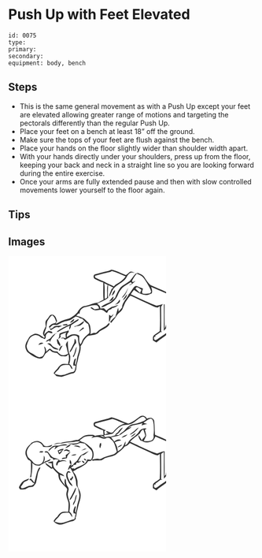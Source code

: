 # Push Up with Feet Elevated
> 

``` 
id: 0075 
type:  
primary:  
secondary:  
equipment: body, bench 
``` 

## Steps

 - This is the same general movement as with a Push Up except your feet are elevated allowing greater range of motions and targeting the pectorals differently than the regular Push Up.
 - Place your feet on a bench at least 18” off the ground.
 - Make sure the tops of your feet are flush against the bench.
 - Place your hands on the floor slightly wider than shoulder width apart.
 - With your hands directly under your shoulders, press up from the floor, keeping your back and neck in a straight line so you are looking forward during the entire exercise.
 - Once your arms are fully extended pause and then with slow controlled movements lower yourself to the floor again.

## Tips


## Images

<svg width="241pt" height="300" viewBox="0 0 241 225" xmlns="http://www.w3.org/2000/svg">
  <g fill="#FFF">
    <path d="M0 0h241v54.48c-7.87-3.84-16.15-6.77-24.04-10.54-4.06-3.38-6.83-8.02-9.64-12.44-2.16-3.28-6.1-4.41-9.47-5.96-1.17.29-2.33.59-3.5.89-3.18 3.5-5.73 7.51-8.83 11.08-4.48 3.64-9.98 5.9-14.22 9.87-3.56 4.89-6.41 10.32-8.32 16.07-2.95 2.17-5.23 5.2-8.49 6.92-4.41 1.78-9.02 3.41-12.61 6.64.07.22.21.67.28.9 4.42-.54 8.1-3.41 12.05-5.25 6.38-2.77 11.15-8.61 13.51-15.05 1.49-3.56 3.87-6.68 6.37-9.59 3.8-3.55 8.63-5.73 12.85-8.72.62.69 1.23 1.38 1.85 2.07-1.47.94-2.94 1.85-4.43 2.74l.87.04c1.28-.72 2.58-1.43 3.89-2.11 1.72-1.5 3.41-3.03 5.02-4.65-1.47.7-2.92 1.46-4.35 2.26-.37-.65-.75-1.3-1.12-1.95 1.92-4.07 4.31-7.89 7.32-11.24 3.19 1.5 6.8 2.55 9.24 5.26 2.46 2.64 4.37 5.73 6.17 8.85 2.33 4.4 5.41 8.48 6.58 13.41-.43.64-1.28 1.91-1.71 2.54-3.66.54-7.42 1.13-11.09.36-2.4-1.83.04-5.21.16-7.72-3.05-.9-6-2.11-8.85-3.51-1.8-1.23-3.84.21-4.95 1.66-2.18 2.97-4.31 5.99-6.31 9.09-.31.26-.92.79-1.22 1.05-2.77 7.29-10.24 12.49-10.46 20.73-1.69 2.03-3.41 4.04-5.1 6.07-.29-1.93-.57-3.86-.89-5.78-1.36 4.54-2.86 9.04-4.19 13.59-3.01 2.31-5.62 5.08-8.07 7.98.56.43 1.12.87 1.69 1.31 2.75-3.36 5.77-6.53 7.93-10.32 2.48-4.87 8.64-6.7 9.91-12.33 1.9-3.47 2.58-7.56 5.16-10.66 2.09-2.53 3.55-5.62 6.03-7.82 1.83.1 3.47 1.08 5.13 1.78 10.18 4.94 20.55 9.49 30.71 14.46 1.85.91 3.88 1.3 5.9 1.64 1.15-.7 2.31-1.4 3.47-2.08.25 12.64.74 25.34-.21 37.95-2.67 2.44-6.03 3.97-8.73 6.38-2.44 1.79-1.32 5.21-1.72 7.78 1.8 1.07 3.61 2.12 5.41 3.19 4.66-4.22 10.09-7.42 15.02-11.29V225H0V0m147.08 23.55c-4.66 1.37-9.41 2.4-14.07 3.74-3.7.27-3.68 6.08-.76 7.36 4.11 2.02 8.21 4.14 12.66 5.31.2 8.76-.41 17.55.36 26.28-2.88 1.23-5.62 2.73-8.28 4.37-7.57-.06-14.02 4.65-21.45 5.3-4.73 1.38-7.85 5.55-10.13 9.68-3.12 3.26-6.61 6.32-10.7 8.32-3.37 1.84-7.28 2.17-10.79 3.65-4.1 1.3-7.48 4.12-11.57 5.43.69-1.45 1.4-2.89 2.13-4.31-1.13-2.79-1.65-6.02-4.11-8.03-1.81-2.35-5.95-2.49-7.48.24-1.28 2.27-2.88 4.31-4.68 6.2-2.47 2.66-1.22 6.52-1.05 9.71-1.64 3.67-4.17 7.13-4.16 11.31.35 1.89 1.71 3.34 2.81 4.83l-1.27 1.39c-4.23-3.03-8.91-7.02-14.46-6.22-3.32 1.6-7.46 2.93-8.96 6.65-1.65 3.31-4.09 6.3-4.81 10.01-1.11 3.68.63 7.4 2.44 10.52 2.74 2.59 5.85 4.8 9.03 6.82 4.33 2.24 9.31 5.2 14.25 2.95 2.33-1.84 3.11-4.94 5.05-7.1 2.08-1.8 4.32-3.41 6.27-5.36 2.56 3.39 6.6 4.54 10.7 4.54 2.72 2.09 5.04 5.33 8.86 5.18 2.73.02 6.98.73 7.84-2.78.36.15 1.07.44 1.42.58.26 3.71 1.14 7.66-.66 11.15.03.71.08 2.12.1 2.83-2.86-.22-5.79-.55-8.63.01-3.5 1.01-5.97 3.97-7.89 6.9-2 2.37-4.6 4.29-5.88 7.21 1.4 1.39 2.76 2.8 4.14 4.21 2.8.5 5.61 1.25 8.47 1.1 4.42-1.49 8.76-3.22 13.24-4.5 2.22-.66 4.93-.55 6.55-2.48 1.23-1.96 2.27-4.16 2.19-6.52.13-4.78 1.84-9.29 2.82-13.91 1.28-6.39 4.57-12.53 3.68-19.22 2.42-2.37 3.36-5.65 4.84-8.58 1.99-2.67 3.91-5.69 6.95-7.25 5.72-1.49 13.35-.5 16.83-6.37 5.29-3.39 11.7-5.45 15.41-10.86-.03-.71-.07-2.14-.09-2.85-2.47 2.01-4.26 4.85-7.15 6.33-4.31 2.49-8.73 4.91-12.26 8.48-1.08 1.38-2.92.84-4.42.89-1.7.63-3.39 1.27-5.07 1.94.5-4.24.38-8.58-.54-12.76-.99-4.07-4.59-6.55-7.39-9.34-3.74-3.55-8.99-4.4-13.65-6.14 1.13-1.12 2.26-2.25 3.36-3.4.42.15 1.27.43 1.7.58-.39-5.43 4.22-9.57 9.25-10.35 5.08-.59 9.78-3.31 15.02-2.66 3.19-.53 4.75 2.55 5.39 5.12-2.31.42-4.63.78-6.96 1.09-1.45-1.05-2.92-2.06-4.39-3.08-.47.17-1.42.5-1.89.67 1.94 1.29 3.65 3.2 6.1 3.49 3.2 1.06 6.48-.12 9.69-.47 3.65.05 6.26 2.92 9.06 4.85 2.04-.34 1.51-3.12 3.04-4.04 1.36-.83 2.87-1.38 4.33-2.01.2-.33.61-.99.82-1.32 3.79-.29 7.01-2.51 9.83-4.87-3.47.92-6.8 2.31-10.32 3.08-2.7 1.91-5.76 3.33-8.1 5.72-1.28-1.19-2.54-2.4-3.78-3.64-1.81.19-3.63.36-5.44.52.14-3.45-2.26-5.74-4.87-7.55 5.74-2.73 11.73-4.87 16.86-8.75-1.21-6.46-.38-13.01-.12-19.51 2.66 1.32 5.33 2.6 7.98 3.93-.64.48-1.94 1.45-2.59 1.94-1.56 4.05-3.61 7.98-4.2 12.34 3.13-3.7 3.99-8.71 6.9-12.53 5.19-7.01 14.74-9.15 19.46-16.62 1.5-2.94 3.21-5.98 6.17-7.68 2.33-.96 4.78-.24 7.12.25-2.23-1.32-4.79-2.78-7.45-1.83-2.16 1.59-3.91 3.68-6.28 5.01-7.38-2.81-14.42-6.93-22.24-8.32-3.03 2-6.74 2.19-10.13 3.2m30.05 34.65c-1.49 1.69-2.94 3.45-3.89 5.53 5.41-3.56 7.61-9.82 9.65-15.64-1.95 3.35-3.17 7.16-5.76 10.11m-18.97 1.87c2.53-2.18 4.88-4.91 4.66-8.49-2.92 1.9-3.97 5.26-4.66 8.49m16.82 7.32c2.81-2.4 6.22-5.46 6.07-9.44-2.35 2.91-5.08 5.72-6.07 9.44m-21.79 1.94c2.33-1.33 5.9-1.73 6.67-4.76.06-.92 1.81-2.78-.05-2.92-2.44 2.28-4.31 5.21-6.62 7.68m16.64-3.26c-1.68 3.14-4.02 5.84-7.08 7.68 3.28-.99 9.5-3.28 7.08-7.68m-12.87 25.27c-1.02-.76-2.07-1.51-3.1-2.25-.23 3.73-.3 7.48-.08 11.21 1.41-1.92 1.91-4.25 2.38-6.54 2.35-1.26 3.48-3.73 4.48-6.07-1.29 1.16-2.46 2.42-3.68 3.65z"/>
    <path d="M154.09 24.27c1.49-.19 2.72-1.08 3.99-1.8 7.26 1.98 14.05 5.35 21 8.19-3.57 4.63-8.09 8.58-13.28 11.31-1.84.92-3.41 2.28-4.69 3.89-4.97-2.33-10.1-4.35-14.81-7.19-4.31-1.57-8.44-3.57-12.52-5.65-1.5-.39-1.29-2.04-1.61-3.23 7.32-1.8 14.52-4.05 21.92-5.52zM146.46 41.08c1.7.89 3.42 1.76 5.16 2.59-1.88 6.32-.33 13.1-.96 19.61-1.2.6-2.39 1.21-3.58 1.82-.24-8.01.55-16.07-.62-24.02zM217.97 46.76c7.69 3.2 15.28 6.63 23.03 9.69v45.21c-.31 2.81-.87 5.65-2.3 8.13-.45-12.18-.36-24.37-.2-36.56-.3-.01-.89-.04-1.19-.06-.11 13.42.09 26.85-.11 40.27 1.29-1.3 2.57-2.63 3.8-3.99v7.31c-3.56 2.92-7.63 5.12-11.23 7.99-1.72 1.26-3.41 2.74-5.55 3.2-2.44-1.05-2.49-4.16-.81-5.9.31.39.94 1.17 1.25 1.56-.13-.64-.39-1.94-.52-2.59 2.74-1.75 5.44-3.57 7.99-5.6.71-.06 2.13-.16 2.84-.22-.46-.19-1.38-.58-1.84-.77.38-11.82.09-23.63 0-35.45-.45-2.55 1.51-4.28 2.93-6.08-3.33.7-6.56 1.91-9.92 2.43-13.48-4.85-26.21-11.54-39.25-17.43 1.47-2.36 3.16-4.57 4.94-6.69 5.31 3.93 11.3 7.53 18.09 7.81 3.25.42 6.09-1.41 8.95-2.62 1.23-3.24.11-6.53-.9-9.64z"/>
    <path d="M195.67 47.15c3.03.1 5.14 2.63 7.62 4.03-.99 1.53-1.8 3.16-2.16 4.96-2.43-2.17-4.66-4.54-7.01-6.79.39-.55 1.16-1.65 1.55-2.2zM59.68 98.56c2.18-3.17 3.96-6.83 7.42-8.82 3.43 2.35 4.79 6.44 6.04 10.19-.95 2.32-3.71 2.2-5.72 2.94-2.36.63-3.86 2.68-5.43 4.39.82 1.76 1.71 3.5 2.73 5.17 4.19-1.22 7.43-6.32 12.14-4 1.77-.87 3.53-1.77 5.27-2.71-4.09.18-8.24-.11-12.21 1.09-1.47 1.72-4.86 5.3-6.68 2.28 1.35-1.79 2.91-3.48 4.93-4.52 2.14-.45 4.36.49 6.47-.03 3.49-1.44 6.57-3.8 10.24-4.84 3.7-1.38 7.94-1.19 11.28-3.49 2.25-1.54 4.43-3.2 6.78-4.58 1.31.34 2.63.67 3.95.99 1.65 1.5 3.66 2.35 5.89 2.42 2.73 3.11 5.45 6.35 9.18 8.32 1.11 4.42 2.28 8.98 1.77 13.58-4.65 3.76-10.16 7.89-11.59 13.95a142.4 142.4 0 0 1-1.97 3.39c-2.79-3.98-1.66-8.88-1.91-13.41-3.6-2.14-7.92-2.76-11.94-1.54-2.48.93-4.69 2.42-7 3.68.09-2.67.22-5.54 2.71-7.13.05-.75.16-2.24.22-2.99-4.53 2.03-9.58 2.58-14.07 4.84-.26 1.83-.47 3.65-.65 5.49-.54 1-1.06 2.01-1.55 3.04 1.49-.98 2.8-2.2 4.08-3.44-.15-.75-.44-2.25-.59-3 2.99-1.91 6.33-3.11 9.75-3.98-3.51 2.36-.79 5.87-1.76 9.05-2.32-.72-5.16-1.84-7.22.12l3.91-.04c.77.72 1.54 1.44 2.31 2.18 5.66-1.77 10.01-8.28 16.48-6.25 2.47.26 3.69 2.9 3.53 5.13.04 3.82.97 7.52 1.94 11.18.78 6.9-3.12 13.1-3.75 19.82-.39 2.95-1.3 5.8-1.82 8.73-.23-.44-.71-1.33-.94-1.78-.07-2.86 1.03-5.57 1.37-8.39-2.34.22-2.61 2.55-3.2 4.32-.66 2.33-1.75 5.1-.01 7.24l.67-.48c1.11-1.19 2.72.94 1.69 2.05-.3 2.89-.78 7.44-4.6 7.47-4.91.68-9.08 3.69-14 4.41-4.34 1.43-8.81-.13-12.96-1.45.88-2.42 2.78-4.12 4.7-5.71 1.86-1.52 2.6-3.95 4.29-5.61 3.49-3.25 8.68-2.4 13.03-2.23 1.63 1.44 2.36 3.54 3.35 5.41.47.16 1.42.47 1.89.63-1-3.04-2.44-6-5.15-7.88 1.63-3.65 1.58-7.65 1.61-11.56-.79-2.24-1.46-4.51-2.32-6.72-1.02-5.46-1.62-11-1.27-16.56-1.87 2.14-4.12 5.02-2.64 7.99 1.53 3.65 1.47 7.73 3.2 11.3-3.31 2.14-7.7 3.53-11.46 1.71-1.49-.98-2.8-2.22-4.21-3.31-.15-.37-.45-1.11-.6-1.47-2.83-.29-6.03-.02-8.31-2.06-1.3-.71-2.25-2.55-3.89-2.32-1.93 1.22-3.46 2.95-5.08 4.54-.43-2.8-.53-6.19-3.26-7.82.43 2.93 1.98 5.95.85 8.92-.8 2.1-1.59 4.38-3.29 5.93-1.61.87-3.45 1.32-5.26 1.47-4.35-1.04-7.63-4.36-11.66-6.17-4.46-1.92-7.68-6.75-7.28-11.63 1.27-4.07 2.48-8.35 5.15-11.76 2.94-3.06 7.46-5.4 11.72-3.63 3.25.73 5.12 4.37 8.62 4.26 1.33 2.56 4.1.14 3.58-1.95-.28-2.82 1.32-5.64 3.81-6.94 2.14.18 4.11 1.23 6.26 1.24.5-3.18-3.49-2.73-5.52-3.71-2.64 1.64-5.19 3.48-6.93 6.12.19-2.44.85-4.79 1.86-7.02 2.04-4.43 1.49-9.49 3.03-14.05m34.79 2.96c2.53-1.16 6.48-2.63 5.96-6.12-2.35 1.61-5.16 3.14-5.96 6.12m.64 1.59c-7.43 3.19-14.74 6.85-21.23 11.72.43.12 1.29.37 1.73.5 5.91-3.55 11.88-6.99 18.25-9.67-.68 2.06-1 4.16-.97 6.32 1.84-1.77 2.76-4.19 2.71-6.72 3.25-2.31 6.52-4.6 9.95-6.65 1.2-.68 1.84-1.75 1.93-3.22-4.49 1.96-8.3 5.07-12.37 7.72m4.8 3.75c.64.18 1.27.35 1.91.53 3.08-1.5 7.02-.59 9.64-3.08 1.74-1.55 4.28-3 3.82-5.74-4.58 3.61-9.37 7.52-15.37 8.29m-17.25-2.63c2 2.18 5.02.81 7.53.79l-.16-1.82c-2.47.28-4.93.56-7.37 1.03m31.78 4.02c-2.44 1.94-4.86 3.98-6.6 6.6 2.56-1.65 5.07-3.37 7.7-4.91-.38-.56-.75-1.12-1.1-1.69m-48.96 15.17c-2 3.22-6.43 3.55-8.33 6.86 2.01-.41 3.86-1.27 5.69-2.15.1.65.28 1.96.37 2.62 1.6-2.53 2.54-5.49 4.61-7.71 1.44-1.55 2.9-3.1 3.92-4.98 1.18-.62 2.4-1.18 3.56-1.87-4.07 1.08-7.35 3.92-9.82 7.23m35.81 2.23c-.28 2-.25 4.04-.66 6.03-1.24 2.74-2.86 5.29-4.08 8.04-.97 2.28-3.01 4.2-2.88 6.84 4.75-3.78 5.35-10.62 9.99-14.41-.14-2.39-.19-5.01-2.37-6.5m-26.14 7.19c1.39 1.51 2.69 3.08 4.04 4.61.08-1.22.14-2.44.19-3.66-1.58-2.53-2.68-5.3-4.16-7.88-2.14 1.82-.13 4.68-.07 6.93m-29.1 2.15c2.62-.55 5.15-1.47 7.62-2.46-2.62-2.01-6.6-.66-7.62 2.46m13.38-1.85c3.02 1.2 5.37 3.35 7.59 5.67 2.59 2.78 6.66 3.9 10.31 2.96-2.96-1.48-6.09-2.59-8.99-4.19-1.7-1.28-2.68-3.29-4.38-4.58-1.39-1.07-3.07-.1-4.53.14m17.86 10.57c.29.05.87.15 1.16.21 1.34-2.69 2.97-5.21 4.35-7.87-3.74.58-4.66 4.58-5.51 7.66m21.23 8.39c.24.45.73 1.35.97 1.8 1.27-2.57 2.41-5.22 3.42-7.91.59-2.73 1.21-5.45 1.54-8.22-3.22 4.13-2.4 10.2-5.93 14.33z"/>
  </g>
  <g fill="#333">
    <path d="M147.08 23.55c3.39-1.01 7.1-1.2 10.13-3.2 7.82 1.39 14.86 5.51 22.24 8.32 2.37-1.33 4.12-3.42 6.28-5.01 2.66-.95 5.22.51 7.45 1.83-2.34-.49-4.79-1.21-7.12-.25-2.96 1.7-4.67 4.74-6.17 7.68-4.72 7.47-14.27 9.61-19.46 16.62-2.91 3.82-3.77 8.83-6.9 12.53.59-4.36 2.64-8.29 4.2-12.34.65-.49 1.95-1.46 2.59-1.94-2.65-1.33-5.32-2.61-7.98-3.93-.26 6.5-1.09 13.05.12 19.51-5.13 3.88-11.12 6.02-16.86 8.75 2.61 1.81 5.01 4.1 4.87 7.55 1.81-.16 3.63-.33 5.44-.52 1.24 1.24 2.5 2.45 3.78 3.64 2.34-2.39 5.4-3.81 8.1-5.72 3.52-.77 6.85-2.16 10.32-3.08-2.82 2.36-6.04 4.58-9.83 4.87-.21.33-.62.99-.82 1.32-1.46.63-2.97 1.18-4.33 2.01-1.53.92-1 3.7-3.04 4.04-2.8-1.93-5.41-4.8-9.06-4.85-3.21.35-6.49 1.53-9.69.47-2.45-.29-4.16-2.2-6.1-3.49.47-.17 1.42-.5 1.89-.67 1.47 1.02 2.94 2.03 4.39 3.08 2.33-.31 4.65-.67 6.96-1.09-.64-2.57-2.2-5.65-5.39-5.12-5.24-.65-9.94 2.07-15.02 2.66-5.03.78-9.64 4.92-9.25 10.35-.43-.15-1.28-.43-1.7-.58-1.1 1.15-2.23 2.28-3.36 3.4 4.66 1.74 9.91 2.59 13.65 6.14 2.8 2.79 6.4 5.27 7.39 9.34.92 4.18 1.04 8.52.54 12.76 1.68-.67 3.37-1.31 5.07-1.94 1.5-.05 3.34.49 4.42-.89 3.53-3.57 7.95-5.99 12.26-8.48 2.89-1.48 4.68-4.32 7.15-6.33.02.71.06 2.14.09 2.85-3.71 5.41-10.12 7.47-15.41 10.86-3.48 5.87-11.11 4.88-16.83 6.37-3.04 1.56-4.96 4.58-6.95 7.25-1.48 2.93-2.42 6.21-4.84 8.58.89 6.69-2.4 12.83-3.68 19.22-.98 4.62-2.69 9.13-2.82 13.91.08 2.36-.96 4.56-2.19 6.52-1.62 1.93-4.33 1.82-6.55 2.48-4.48 1.28-8.82 3.01-13.24 4.5-2.86.15-5.67-.6-8.47-1.1-1.38-1.41-2.74-2.82-4.14-4.21 1.28-2.92 3.88-4.84 5.88-7.21 1.92-2.93 4.39-5.89 7.89-6.9 2.84-.56 5.77-.23 8.63-.01-.02-.71-.07-2.12-.1-2.83 1.8-3.49.92-7.44.66-11.15-.35-.14-1.06-.43-1.42-.58-.86 3.51-5.11 2.8-7.84 2.78-3.82.15-6.14-3.09-8.86-5.18-4.1 0-8.14-1.15-10.7-4.54-1.95 1.95-4.19 3.56-6.27 5.36-1.94 2.16-2.72 5.26-5.05 7.1-4.94 2.25-9.92-.71-14.25-2.95-3.18-2.02-6.29-4.23-9.03-6.82-1.81-3.12-3.55-6.84-2.44-10.52.72-3.71 3.16-6.7 4.81-10.01 1.5-3.72 5.64-5.05 8.96-6.65 5.55-.8 10.23 3.19 14.46 6.22l1.27-1.39c-1.1-1.49-2.46-2.94-2.81-4.83-.01-4.18 2.52-7.64 4.16-11.31-.17-3.19-1.42-7.05 1.05-9.71 1.8-1.89 3.4-3.93 4.68-6.2 1.53-2.73 5.67-2.59 7.48-.24 2.46 2.01 2.98 5.24 4.11 8.03-.73 1.42-1.44 2.86-2.13 4.31 4.09-1.31 7.47-4.13 11.57-5.43 3.51-1.48 7.42-1.81 10.79-3.65 4.09-2 7.58-5.06 10.7-8.32 2.28-4.13 5.4-8.3 10.13-9.68 7.43-.65 13.88-5.36 21.45-5.3 2.66-1.64 5.4-3.14 8.28-4.37-.77-8.73-.16-17.52-.36-26.28-4.45-1.17-8.55-3.29-12.66-5.31-2.92-1.28-2.94-7.09.76-7.36 4.66-1.34 9.41-2.37 14.07-3.74m7.01.72c-7.4 1.47-14.6 3.72-21.92 5.52.32 1.19.11 2.84 1.61 3.23 4.08 2.08 8.21 4.08 12.52 5.65 4.71 2.84 9.84 4.86 14.81 7.19 1.28-1.61 2.85-2.97 4.69-3.89 5.19-2.73 9.71-6.68 13.28-11.31-6.95-2.84-13.74-6.21-21-8.19-1.27.72-2.5 1.61-3.99 1.8m-7.63 16.81c1.17 7.95.38 16.01.62 24.02 1.19-.61 2.38-1.22 3.58-1.82.63-6.51-.92-13.29.96-19.61-1.74-.83-3.46-1.7-5.16-2.59M59.68 98.56c-1.54 4.56-.99 9.62-3.03 14.05-1.01 2.23-1.67 4.58-1.86 7.02 1.74-2.64 4.29-4.48 6.93-6.12 2.03.98 6.02.53 5.52 3.71-2.15-.01-4.12-1.06-6.26-1.24-2.49 1.3-4.09 4.12-3.81 6.94.52 2.09-2.25 4.51-3.58 1.95-3.5.11-5.37-3.53-8.62-4.26-4.26-1.77-8.78.57-11.72 3.63-2.67 3.41-3.88 7.69-5.15 11.76-.4 4.88 2.82 9.71 7.28 11.63 4.03 1.81 7.31 5.13 11.66 6.17 1.81-.15 3.65-.6 5.26-1.47 1.7-1.55 2.49-3.83 3.29-5.93 1.13-2.97-.42-5.99-.85-8.92 2.73 1.63 2.83 5.02 3.26 7.82 1.62-1.59 3.15-3.32 5.08-4.54 1.64-.23 2.59 1.61 3.89 2.32 2.28 2.04 5.48 1.77 8.31 2.06.15.36.45 1.1.6 1.47 1.41 1.09 2.72 2.33 4.21 3.31 3.76 1.82 8.15.43 11.46-1.71-1.73-3.57-1.67-7.65-3.2-11.3-1.48-2.97.77-5.85 2.64-7.99-.35 5.56.25 11.1 1.27 16.56.86 2.21 1.53 4.48 2.32 6.72-.03 3.91.02 7.91-1.61 11.56 2.71 1.88 4.15 4.84 5.15 7.88-.47-.16-1.42-.47-1.89-.63-.99-1.87-1.72-3.97-3.35-5.41-4.35-.17-9.54-1.02-13.03 2.23-1.69 1.66-2.43 4.09-4.29 5.61-1.92 1.59-3.82 3.29-4.7 5.71 4.15 1.32 8.62 2.88 12.96 1.45 4.92-.72 9.09-3.73 14-4.41 3.82-.03 4.3-4.58 4.6-7.47 1.03-1.11-.58-3.24-1.69-2.05l-.67.48c-1.74-2.14-.65-4.91.01-7.24.59-1.77.86-4.1 3.2-4.32-.34 2.82-1.44 5.53-1.37 8.39.23.45.71 1.34.94 1.78.52-2.93 1.43-5.78 1.82-8.73.63-6.72 4.53-12.92 3.75-19.82-.97-3.66-1.9-7.36-1.94-11.18.16-2.23-1.06-4.87-3.53-5.13-6.47-2.03-10.82 4.48-16.48 6.25-.77-.74-1.54-1.46-2.31-2.18l-3.91.04c2.06-1.96 4.9-.84 7.22-.12.97-3.18-1.75-6.69 1.76-9.05-3.42.87-6.76 2.07-9.75 3.98.15.75.44 2.25.59 3-1.28 1.24-2.59 2.46-4.08 3.44.49-1.03 1.01-2.04 1.55-3.04.18-1.84.39-3.66.65-5.49 4.49-2.26 9.54-2.81 14.07-4.84-.06.75-.17 2.24-.22 2.99-2.49 1.59-2.62 4.46-2.71 7.13 2.31-1.26 4.52-2.75 7-3.68 4.02-1.22 8.34-.6 11.94 1.54.25 4.53-.88 9.43 1.91 13.41a142.4 142.4 0 0 0 1.97-3.39c1.43-6.06 6.94-10.19 11.59-13.95.51-4.6-.66-9.16-1.77-13.58-3.73-1.97-6.45-5.21-9.18-8.32-2.23-.07-4.24-.92-5.89-2.42a253.2 253.2 0 0 1-3.95-.99c-2.35 1.38-4.53 3.04-6.78 4.58-3.34 2.3-7.58 2.11-11.28 3.49-3.67 1.04-6.75 3.4-10.24 4.84-2.11.52-4.33-.42-6.47.03-2.02 1.04-3.58 2.73-4.93 4.52 1.82 3.02 5.21-.56 6.68-2.28 3.97-1.2 8.12-.91 12.21-1.09-1.74.94-3.5 1.84-5.27 2.71-4.71-2.32-7.95 2.78-12.14 4-1.02-1.67-1.91-3.41-2.73-5.17 1.57-1.71 3.07-3.76 5.43-4.39 2.01-.74 4.77-.62 5.72-2.94-1.25-3.75-2.61-7.84-6.04-10.19-3.46 1.99-5.24 5.65-7.42 8.82z"/>
    <path d="M194.35 26.43c1.17-.3 2.33-.6 3.5-.89 3.37 1.55 7.31 2.68 9.47 5.96 2.81 4.42 5.58 9.06 9.64 12.44 7.89 3.77 16.17 6.7 24.04 10.54v1.97c-7.75-3.06-15.34-6.49-23.03-9.69 1.01 3.11 2.13 6.4.9 9.64-2.86 1.21-5.7 3.04-8.95 2.62-6.79-.28-12.78-3.88-18.09-7.81-1.78 2.12-3.47 4.33-4.94 6.69 13.04 5.89 25.77 12.58 39.25 17.43 3.36-.52 6.59-1.73 9.92-2.43-1.42 1.8-3.38 3.53-2.93 6.08.09 11.82.38 23.63 0 35.45.46.19 1.38.58 1.84.77-.71.06-2.13.16-2.84.22-2.55 2.03-5.25 3.85-7.99 5.6.13.65.39 1.95.52 2.59-.31-.39-.94-1.17-1.25-1.56-1.68 1.74-1.63 4.85.81 5.9 2.14-.46 3.83-1.94 5.55-3.2 3.6-2.87 7.67-5.07 11.23-7.99v3.27c-4.93 3.87-10.36 7.07-15.02 11.29-1.8-1.07-3.61-2.12-5.41-3.19.4-2.57-.72-5.99 1.72-7.78 2.7-2.41 6.06-3.94 8.73-6.38.95-12.61.46-25.31.21-37.95-1.16.68-2.32 1.38-3.47 2.08-2.02-.34-4.05-.73-5.9-1.64-10.16-4.97-20.53-9.52-30.71-14.46-1.66-.7-3.3-1.68-5.13-1.78-2.48 2.2-3.94 5.29-6.03 7.82-2.58 3.1-3.26 7.19-5.16 10.66-1.27 5.63-7.43 7.46-9.91 12.33-2.16 3.79-5.18 6.96-7.93 10.32-.57-.44-1.13-.88-1.69-1.31 2.45-2.9 5.06-5.67 8.07-7.98 1.33-4.55 2.83-9.05 4.19-13.59.32 1.92.6 3.85.89 5.78 1.69-2.03 3.41-4.04 5.1-6.07.22-8.24 7.69-13.44 10.46-20.73.3-.26.91-.79 1.22-1.05 2-3.1 4.13-6.12 6.31-9.09 1.11-1.45 3.15-2.89 4.95-1.66 2.85 1.4 5.8 2.61 8.85 3.51-.12 2.51-2.56 5.89-.16 7.72 3.67.77 7.43.18 11.09-.36.43-.63 1.28-1.9 1.71-2.54-1.17-4.93-4.25-9.01-6.58-13.41-1.8-3.12-3.71-6.21-6.17-8.85-2.44-2.71-6.05-3.76-9.24-5.26-3.01 3.35-5.4 7.17-7.32 11.24.37.65.75 1.3 1.12 1.95 1.43-.8 2.88-1.56 4.35-2.26-1.61 1.62-3.3 3.15-5.02 4.65-1.31.68-2.61 1.39-3.89 2.11l-.87-.04c1.49-.89 2.96-1.8 4.43-2.74-.62-.69-1.23-1.38-1.85-2.07-4.22 2.99-9.05 5.17-12.85 8.72-2.5 2.91-4.88 6.03-6.37 9.59-2.36 6.44-7.13 12.28-13.51 15.05-3.95 1.84-7.63 4.71-12.05 5.25-.07-.23-.21-.68-.28-.9 3.59-3.23 8.2-4.86 12.61-6.64 3.26-1.72 5.54-4.75 8.49-6.92 1.91-5.75 4.76-11.18 8.32-16.07 4.24-3.97 9.74-6.23 14.22-9.87 3.1-3.57 5.65-7.58 8.83-11.08m1.32 20.72c-.39.55-1.16 1.65-1.55 2.2 2.35 2.25 4.58 4.62 7.01 6.79.36-1.8 1.17-3.43 2.16-4.96-2.48-1.4-4.59-3.93-7.62-4.03z"/>
    <path d="M177.13 58.2c2.59-2.95 3.81-6.76 5.76-10.11-2.04 5.82-4.24 12.08-9.65 15.64.95-2.08 2.4-3.84 3.89-5.53zM158.16 60.07c.69-3.23 1.74-6.59 4.66-8.49.22 3.58-2.13 6.31-4.66 8.49zM174.98 67.39c.99-3.72 3.72-6.53 6.07-9.44.15 3.98-3.26 7.04-6.07 9.44zM153.19 69.33c2.31-2.47 4.18-5.4 6.62-7.68 1.86.14.11 2 .05 2.92-.77 3.03-4.34 3.43-6.67 4.76zM169.83 66.07c2.42 4.4-3.8 6.69-7.08 7.68 3.06-1.84 5.4-4.54 7.08-7.68zM237.31 73.17c.3.02.89.05 1.19.06-.16 12.19-.25 24.38.2 36.56 1.43-2.48 1.99-5.32 2.3-8.13v7.79c-1.23 1.36-2.51 2.69-3.8 3.99.2-13.42 0-26.85.11-40.27zM156.96 91.34c1.22-1.23 2.39-2.49 3.68-3.65-1 2.34-2.13 4.81-4.48 6.07-.47 2.29-.97 4.62-2.38 6.54-.22-3.73-.15-7.48.08-11.21 1.03.74 2.08 1.49 3.1 2.25zM94.47 101.52c.8-2.98 3.61-4.51 5.96-6.12.52 3.49-3.43 4.96-5.96 6.12zM95.11 103.11c4.07-2.65 7.88-5.76 12.37-7.72-.09 1.47-.73 2.54-1.93 3.22-3.43 2.05-6.7 4.34-9.95 6.65.05 2.53-.87 4.95-2.71 6.72-.03-2.16.29-4.26.97-6.32-6.37 2.68-12.34 6.12-18.25 9.67-.44-.13-1.3-.38-1.73-.5 6.49-4.87 13.8-8.53 21.23-11.72zM99.91 106.86c6-.77 10.79-4.68 15.37-8.29.46 2.74-2.08 4.19-3.82 5.74-2.62 2.49-6.56 1.58-9.64 3.08-.64-.18-1.27-.35-1.91-.53z"/>
    <path d="M82.66 104.23c2.44-.47 4.9-.75 7.37-1.03l.16 1.82c-2.51.02-5.53 1.39-7.53-.79zM114.44 108.25c.35.57.72 1.13 1.1 1.69-2.63 1.54-5.14 3.26-7.7 4.91 1.74-2.62 4.16-4.66 6.6-6.6zM65.48 123.42c2.47-3.31 5.75-6.15 9.82-7.23-1.16.69-2.38 1.25-3.56 1.87-1.02 1.88-2.48 3.43-3.92 4.98-2.07 2.22-3.01 5.18-4.61 7.71-.09-.66-.27-1.97-.37-2.62-1.83.88-3.68 1.74-5.69 2.15 1.9-3.31 6.33-3.64 8.33-6.86zM101.29 125.65c2.18 1.49 2.23 4.11 2.37 6.5-4.64 3.79-5.24 10.63-9.99 14.41-.13-2.64 1.91-4.56 2.88-6.84 1.22-2.75 2.84-5.3 4.08-8.04.41-1.99.38-4.03.66-6.03zM75.15 132.84c-.06-2.25-2.07-5.11.07-6.93 1.48 2.58 2.58 5.35 4.16 7.88-.05 1.22-.11 2.44-.19 3.66-1.35-1.53-2.65-3.1-4.04-4.61zM46.05 134.99c1.02-3.12 5-4.47 7.62-2.46-2.47.99-5 1.91-7.62 2.46zM59.43 133.14c1.46-.24 3.14-1.21 4.53-.14 1.7 1.29 2.68 3.3 4.38 4.58 2.9 1.6 6.03 2.71 8.99 4.19-3.65.94-7.72-.18-10.31-2.96-2.22-2.32-4.57-4.47-7.59-5.67zM77.29 143.71c.85-3.08 1.77-7.08 5.51-7.66-1.38 2.66-3.01 5.18-4.35 7.87-.29-.06-.87-.16-1.16-.21zM98.52 152.1c3.53-4.13 2.71-10.2 5.93-14.33-.33 2.77-.95 5.49-1.54 8.22a86.527 86.527 0 0 1-3.42 7.91c-.24-.45-.73-1.35-.97-1.8z"/>
  </g>
</svg>

<svg width="241pt" height="300" viewBox="0 0 241 225" xmlns="http://www.w3.org/2000/svg">
  <g fill="#FFF">
    <path d="M0 0h241v54.45c-5.64-2.72-11.48-4.99-17.21-7.51-.68-6.94-.41-13.94-1.17-20.87-.17-2.2-1.99-3.85-3.86-4.74-2.45-.77-4.91.33-7.25.96-1.8-3.41-5.4-5.54-9.25-4.09-6.24 4.05-11.89 9.48-19.22 11.53-8.8-2.48-16.69-7.75-25.74-9.39-6.48 2.88-13.64 3.84-20.42 5.87-2.37.93-6.41.63-6.73 3.93 0 1.66.26 3.83 2.07 4.48 4.02 2.15 8.2 4.02 12.56 5.38.12 2.34.25 4.67.44 7-4.36-.07-8.76.12-12.92 1.57-1.14-.8-2.25-1.85-3.76-1.73-4.87-.02-10.18-.33-14.47 2.41-2.59 1.82-5.07 3.8-7.73 5.53-2.86-.07-5.66.47-8.39 1.25-5.91 1.55-12.32.8-17.94 3.43-2.96-.37-6.07-.61-8.68 1.12l-2.48 1.36c3.89-.82 7.68-2.69 11.74-1.66 4.75-.91 9.53-1.77 14.36-2.09 4.89-.07 9.68-2.23 14.59-1-5.76 4.34-13.23 2.64-19.89 3.2 3.18.39 6.46.43 9.46 1.67 3.56-.55 7.11-1.32 10.39-2.86 2.35.27 4.7.57 7.05.94 2.67 3.01 5.57 5.81 8.45 8.62 4.67 3.87 4.14 11.38 1.14 16.13-1.22-.15-2.44-.29-3.66-.39-.36-.14-1.1-.43-1.46-.58-1.38 2.56-2.54 5.41-4.94 7.2-4.83 3.29-10.91 4.28-15.38 8.14-.02-.39-.08-1.16-.11-1.54-1.7.86-3.38.12-4.96-.61 1.32-1.09 2.66-2.16 4.02-3.2-.69-.51-1.37-1.02-2.06-1.53-.79.86-1.57 1.73-2.35 2.6.3-.73.91-2.19 1.21-2.93l-.57-.21c-3.11 1.11-3.75 5.41-4.89 8.25 1.71-.07 2.3-1.81 3.27-2.89 4.79 7.4 9.21 15.57 9.31 24.61-.12 2.21 1.26 3.89 2.58 5.48 1.01 2.87 1.21 5.96 1.98 8.91 1.37 6.4-1.98 12.42-3.14 18.57-.54 3.71-1.33 7.37-2.16 11.03-.23-.46-.68-1.38-.9-1.85.07-2.74.94-5.39 1.13-8.12-.4.07-1.2.2-1.6.27-1.02 3.29-3.84 7.62-1.26 10.74l.6-.27c1.07-.37 2.71.62 1.62 2.04-.12 2.39-.87 4.67-1.76 6.87-6.58.86-12.27 4.61-18.82 5.51-3.81.63-7.53-.83-11.12-1.89 1.13-1.96 2.57-3.71 4.29-5.19 2.98-2.46 4.11-6.99 8.22-8.04 3.17-.51 6.46-.7 9.65-.21 1.82 2.05 3.02 4.56 4.76 6.69.19-3.5-1.96-6.42-4.5-8.58.66-3.9 1.24-7.86.82-11.81-.47-5.1-3.25-9.76-3.23-14.93.15-3.59 2.9-7.76.13-10.94-2.34-2.88-2.95-6.65-2.94-10.26-.29-.61-.86-1.82-1.15-2.43-1.5 3.68-1.02 7.54.28 11.19-3.35-5.22-8.83-9.99-8.06-16.79 2.18.77 4.35 1.58 6.58 2.21-1.24-1.61-2.7-3.11-4.65-3.8-3.95-1.44-6.8-4.65-9.68-7.55-3.02-2.98-2.86-7.51-2.96-11.43-2.8.52-5.59 1.09-8.35 1.83 1.99 1.06 4.26.99 6.44 1.13.11 2.23.22 4.45.35 6.67-3.56-2.35-6.73-5.25-10.45-7.34 1.28 4.12 5.49 6.11 8.7 8.55.93.9 1.9.29 2.77-.33 2.65 2.98 5.35 5.93 8.37 8.54.52 2.91.62 5.98 1.82 8.71 2.45 3.75 5.15 7.42 8.52 10.4 1.38 1.31 3.02 2.66 3.43 4.61-.42 2.92-1.71 5.76-1.23 8.76.27 4 2.49 7.51 3.18 11.41.39 4.62-.16 9.25-.37 13.87-3.09-.11-6.31-.64-9.32.33-3.05 1.35-5.6 3.83-7 6.86-2.35 2.03-4.58 4.26-6.02 7.04 2.92 4.06 7.84 5.8 12.73 5.19 5.43-1.67 10.67-3.99 16.27-5.1 2.08-.26 3.49-1.92 4.83-3.37-.04-.64-.13-1.92-.17-2.57 1.02-1.33 1.05-3.04 1.29-4.62.48-4.37 1.89-8.55 2.84-12.82 1.36-6.07 4.46-12.05 3.28-18.43-.41-3.44-2.24-6.4-3.65-9.49-1.71-3.64-.31-7.78-1.29-11.57-.97-3.55-2.01-7.29-4.38-10.19-.58-.97-1.98-1.69-1.66-2.98 2.06-1.07 4.17-2.06 6.05-3.44 1.99-.8 3.94-1.72 5.75-2.89 3.93-2.48 8.52-4.59 10.63-9.02 1.42-.13 2.85-.22 4.28-.27l1.8-1.74c.22.35.65 1.05.87 1.4 4.14-.67 8.34-.34 12.51-.61 3.08-.26 4.91-3.29 7.88-3.88 5.14-1.86 10.98-2.05 15.56-5.24 4.4-3.92 9.63-6.98 13.06-11.9 3.27-.69 5.68-3.02 7.87-5.38 10.15 4.92 20.42 9.58 30.64 14.35 3.85 1.86 7.66 4.07 11.99 4.57 1.03-.78 2.05-1.55 3.09-2.32.32 12.65.7 25.35-.15 37.98-2.98 2.81-7.01 4.33-9.78 7.4-.97 2.06-.46 4.54-.69 6.78 1.8 1.09 3.62 2.17 5.43 3.27 4.6-4.28 10.07-7.45 15-11.32V225H0V0m35.34 59.13c-.99 2.01-2.96 3.19-4.5 4.74-3.94 3.98-6.19 10.31-3.46 15.59 1.35 2.41 2.27 5.97 5.5 6.35.43.54 1.29 1.64 1.71 2.19.1 7.91.58 15.88-1.3 23.65.45-.13 1.34-.41 1.78-.54.68-7.12 2.37-14.18 1.35-21.38 1.65 1.08 3.33 2.14 4.83 3.43 2.37.29 4.94 1.09 7.25.34 2.8-2.08 6.05-3.36 9.06-5.07 2.61-.99 6.74-1.36 6.95-4.89-2.62 1.37-5.09 3.14-8.07 3.65-.96.83-1.92 1.65-2.89 2.47 1.71-3.27 3.44-7.58.73-10.83-.02 4.1-.08 9.05-3.76 11.71-4.04 3.47-10.75 1.57-13.35-2.78-1.85-2.73-4.91-4.3-6.97-6.83-2.09-3.77-2.84-8.45-.6-12.34 2.83-4.97 7.14-10.39 13.37-10.57 4.66-.38 8.73 2.95 10.32 7.16 3.38.26 6.8.42 10.18-.02 1.6-.45 3.33-1.36 3.67-3.16-3.99 1.41-8.33 3.72-12.47 1.39-1.77-2.23-3.28-4.96-6.22-5.8-4.23-2.22-9.21-.66-13.11 1.54m41.55 4.33c-3.53.05-7.63-.77-10.47 1.91-1.98 1.83-5.06 3.37-4.91 6.48 3.45-2.52 6.06-6.86 10.77-6.91-.64 1.41-1.29 2.8-1.9 4.22 2.66-1.72 4.84-4.35 8.08-5 3.91-1.4 8.08-.69 12.11-1.26-4.05-3.35-9.32-.48-13.68.56m10.12 3.72c3.28-.94 6.62-2.55 8.53-5.51-3.65.13-6.24 3.01-8.53 5.51m12.83-3.29c3.48.5 6.81 1.83 10.32 2.11-1.27-1.83-3.46-2.89-5.69-2.55-1.56-.54-3.11.12-4.63.44m11.04 6.95c2.94-.45 5.75-1.52 8.45-2.76-2.89-1.22-5.77 1.84-8.45 2.76m-35.48-.21c.69 1.99.98 4.21 2.3 5.91 3.87-1.31 4.03-5.94 7.2-7.84-2.99-1.56-6.45 1.2-9.5 1.93m9.13 1.1c1.46-.22 2.91-.76 4.42-.64 1.83.45 3.79 2.34 5.38.37-1.64-.86-3.31-1.64-4.97-2.46-1.94.26-3.9.82-4.83 2.73M47.3 73.72c2.08-.3 5.24 1.1 6.27-1.49-2.28-.25-5.06-1.12-6.27 1.49m8.52-1.54c-.71 2.47 2.5 1.48 3.92 1.97 1.66 2.16 2.89 4.59 4.31 6.9 1.3 1.73 5.84 1.52 4.44 4.4 2.66-1.71 5.74-1.36 8.66-.67-2.16 2.49-5.09 5.11-3.74 8.77.36-.09 1.1-.28 1.47-.37.4-1.3.69-2.67 1.41-3.85 3.9-1.93 8.54-3.57 12.76-1.58-2.2-3.13-7.18-2.55-10.51-1.51-1.55-2.86-5.21-3.08-7.97-4.03-5.16-1.27-7.3-6.64-10.79-10.04a19.41 19.41 0 0 0-3.96.01m56.93 4.72c-3.57 1.33-4.82 5.21-6.85 8.07-1.97 3.15-5.89 4.55-7.31 8.11 1.18-.23 3.54-.67 4.73-.89.2-1 .41-2 .62-3 1.57.06 3.14.12 4.72.17-.55-1.05-1.09-2.11-1.63-3.17 1.89-2.66 3.47-5.52 5.14-8.32 4.82.77 6.89-4.29 10.87-5.69-3.94.23-6.76 3.34-10.29 4.72m-23.84.04c-2.02.68-.89 2.98-.99 4.48-2.17.57-5.81-.5-6.25 2.61 2.61-.54 5.17-1.35 7.84-1.61 0-3.93 3.1-6.5 5.37-9.3-2.58.04-3.66 2.99-5.97 3.82m6.87 1.45c2.7-.2 6.18.64 8.18-1.66-2.79.04-5.74.16-8.18 1.66m23.58 7.75c-.53-1.73-1.99-2.65-3.66-3.07-.78 2.32 2.12 2.53 3.66 3.07m-25.52-1.18c.18 2.48-1.3 6.34 2.41 6.65.28-2.55-.18-5.1-2.41-6.65m15.19 1.44c-.9 1.16-.68 1.89.66 2.2.9-1.17.68-1.9-.66-2.2m2.92-.01c1.04 1.46 1.95 3.4 3.96 3.63.89-2.7-1.97-3.42-3.96-3.63M46.99 96.97c-4.34 6.96-4.72 15.31-7.3 22.94a23.778 23.778 0 0 0-5.6-6.74c-.67.79-1.34 1.58-2.03 2.37l2.51.64c1.44 1.93 3.06 3.83 5.34 4.8-1.66 1.7-3.45 3.49-6.02 3.41-5.03.12-8.8 4.65-13.98 3.72-.26-.83-.53-1.66-.8-2.49 1.96-1.66 2.97-4.04 4.41-6.08 2.63-2.31 6.99-2.41 8.4-6.07-4.26 1.56-9.16 2.83-11.87 6.8-1.32 1.85-2.62 3.76-3.54 5.85-.58 1.84.96 3.09 2.19 4.14 2.43-.18 4.91.03 7.31-.53 2.39-.91 4.3-3.04 6.99-3.16 2-.29 4.4-.08 5.89-1.74 1.19-1.43 2.27-2.96 3.29-4.51 1.36-5.2 2.34-10.5 3.25-15.79.94-2.87 2.73-5.37 3.74-8.22-.54.16-1.63.49-2.18.66m42.76 6.71c-2.22 3.05-1.6 7.19-.05 10.4 1.86 4.19 3.63 9.17 8.32 10.93-.69-3.2-3.75-5.05-4.78-8.1-1.72-3.93-4.49-8.67-1.64-12.76l3.38.68c-.26-2.44-4.25-3.76-5.23-1.15m7.96 6.24l-1.12 2.52c-.97.38-1.83.91-2.59 1.6-.1 1.2 1.2 1.78 1.81 2.64 1.18-2 4.96-4.73 1.9-6.76m2.55 22.46c-2.24 4.35-4.37 8.76-6.84 12.97.28.15.85.45 1.14.6 2.43-2.59 3.71-5.95 5.5-8.97 1.59-3.02 3.33-6.16 3.19-9.7-1.77 1.17-2.04 3.38-2.99 5.1m1.18 13.51c-.38 2.88-3.54 5.14-2.37 8.18 3.38-4.7 4.56-10.53 5.44-16.13-2.54 1.73-2 5.35-3.07 7.95z"/>
    <path d="M186.39 30.56c6.9-1.94 11.09-8.64 17.73-11.06 2.84-.9 4.98 1.76 6.13 4-3.72 3.09-8.49 4.09-12.88 5.83-3.86 1.33-8.3.93-11.82 3.23-3.08 1.76-5.61 4.28-7.79 7.04-2.3 3.17-6.47 4.24-8.58 7.6-1.8.01-3.6.04-5.39.07 4.96-2.35 7.77-7.27 11.16-11.34-3.54.83-5.42 3.88-7.34 6.65-1.24 1.88-4.65 2.43-4.27 5.12-2.51.65-5 1.38-7.45 2.23-4.36-1.43-8.75 2.16-12.96-.01-.72-.41-2.18-1.23-2.9-1.64 2.82-.3 5.07 1.64 7.74 2.06l-2.04-2.92c3.21-.34 6.47-.57 9.61-1.41 1.48-.32 3.03-.51 4.38-1.25 4.56-4.86 9.01-10.7 15.78-12.45 3.59-.85 7.4-.38 10.89-1.75z"/>
    <path d="M132.47 29.74c8.78-2.47 17.76-4.39 26.44-7.04 6.52 1.66 12.37 5.24 18.85 7.06-7.34 1.56-12.92 6.87-17.51 12.49-2.98 3.75-7.43-.96-10.97-1.17.29.63.87 1.89 1.15 2.52l2.87.48c-2.09.6-4.09 1.44-6.01 2.43-.27-1.61-.54-3.22-.85-4.83.76-.55 1.51-1.1 2.25-1.66-5.45-2.64-11.09-4.92-16.41-7.84.05-.61.15-1.83.19-2.44zM206.45 28.2c3.59-1.95 6.64-4.97 10.67-6.03 3.93.68 4.05 5.28 4.56 8.39.37 5.56.96 11.22-.19 16.72.56 2.81.25 6.3-2.49 7.88-3.82 1.94-8.21 1.71-12.32 1.08 1.38-2.7 2.76-5.39 3.7-8.28-.55-2.89-1.01-5.82-2.09-8.58.89-.64 1.79-1.29 2.68-1.96-4.48-1.02-9.43.79-11.72 4.88-4.3 7.06-13.56 9.45-16.9 17.22-.79 1.83-2.76 2.63-4.3 3.71.61-2.09 1.09-4.25.8-6.44-1.72 2.96-2.52 6.41-4.65 9.14-1.82 2.66-4.56 4.45-7.29 6.06.01-4.99-1.64-9.69-4.52-13.73 3.06-1.52 6.38-2.31 9.75-2.77-2.8-2.99-7.69-.67-10.27 1.64-1.8-2.08-3.44-4.29-5.08-6.49 4.86-1.5 10.43-1.02 14.67-4.18 3.09-2.29 6.36-4.31 9.43-6.63 2.4-1.75 5.66-2.45 7.16-5.27-1.37.58-4.11 1.72-5.48 2.29 5.81-6.07 14.9-4.62 22.12-7.75-.43 1.19-.86 2.38-1.27 3.58 2.85-1.13 5.82-1.91 8.85-2.44-2.06-.37-4.29-.41-5.82-2.04m-14.98 13.47c-2.2 1.66-4.51 3.22-6.41 5.24 5.85-1.83 10.35-6.32 13.96-11.09-3.06 1.17-5 3.94-7.55 5.85m-4.83 8.86c2.78-1.65 6.46-2.9 7.56-6.25-2.62 1.94-5.89 3.3-7.56 6.25m-13.92.72c3.41-.7 7.04-2 9.16-4.94-3.31 1.07-6.8 2.25-9.16 4.94m-5.92 14.9c2.47-1.14 5.71-1.72 6.86-4.53-2.52 1.07-5.47 1.95-6.86 4.53z"/>
    <path d="M200.89 44.69c1.05-2.49 2.52-4.73 5.01-5.98 1.2 3.04 2.2 6.15 3.21 9.25-.51.81-1.01 1.61-1.52 2.41-1.59 1.37-2.89 3.02-3.92 4.84-1.61-2.79-3.17-5.62-5.27-8.08.06 3.28 1.41 6.3 3.52 8.77.58.09 1.75.26 2.34.35 4.94 3.69 11.58 2.17 16.6-.56 1.43-1.95 2.64-4.05 3.66-6.25 5.4 2.56 10.95 4.78 16.48 7.03v45.16c-.27 2.04-.6 4.08-.86 6.13-.44.44-1.33 1.32-1.78 1.75.32-12.47-.2-24.94.15-37.42-4.14.05-7.73 2.28-11.63 3.33-9.28-2.82-17.96-7.4-26.8-11.38-4.69-2.4-9.7-4.16-14.23-6.85 4.42-4.85 10.21-8.12 15.04-12.5m-.9 1.74c.61.55.61.55 0 0zM117.93 49.52c3.86-1.01 7.89-1.04 11.83-.5-1.09.8-2.16 1.62-3.12 2.57 4.09-.78 8.41-2.61 12.51-.76 3.53.84 7.76 3.85 10.91.61 1.23-.05 2.47-.09 3.72-.13 2.09 1.86 4.37 3.54 6.22 5.65 2.99 4.73 3.95 10.3 5.59 15.55-1.67 2.13-3.85 4.04-6.6 4.49-5.87 1.71-11.95 3.14-17.27 6.26-1.06.68-2.36.77-3.55.41-3.37-.93-6.88.37-10.17 1.08 3.41-5.17 2.78-12.85-1.01-17.71-3.27-2.38-5.86-5.65-9.52-7.47-2.84-1.71-6.52-1.68-8.71-4.44 3.13-1.75 5.56-4.79 9.17-5.61M139.92 60c-.75 2.43-1.63 5.23.42 7.27.53-1.81 1.02-3.62 1.5-5.44-.13-.69-.4-2.07-.54-2.77-.34.24-1.03.71-1.38.94zM76.87 71.66c1.79-.54 3.6-1.08 5.4-1.61-1.41 1.41-2.83 2.8-4.22 4.23-.4-.87-.8-1.74-1.18-2.62z"/>
    <path d="M233.17 75.95c1.37-1.02 2.74-2.04 4.11-3.08.07 13.59-.24 27.19.15 40.77 1.23-1.4 2.43-2.82 3.57-4.3v7.4c-3.58 2.96-7.71 5.14-11.33 8.05-1.71 1.2-3.32 2.84-5.49 3.09-2.49-1.06-2.46-4.3-.63-5.98.27.42.82 1.27 1.1 1.69-.04-.6-.1-1.81-.14-2.41 2.44-2.04 5.11-3.78 7.62-5.73.75-.09 2.27-.26 3.02-.35-.5-.16-1.51-.5-2.02-.66.46-12.83-.01-25.66.04-38.49z"/>
  </g>
  <g fill="#333">
    <path d="M183.04 29.73c7.33-2.05 12.98-7.48 19.22-11.53 3.85-1.45 7.45.68 9.25 4.09 2.34-.63 4.8-1.73 7.25-.96 1.87.89 3.69 2.54 3.86 4.74.76 6.93.49 13.93 1.17 20.87 5.73 2.52 11.57 4.79 17.21 7.51v2.02c-5.53-2.25-11.08-4.47-16.48-7.03-1.02 2.2-2.23 4.3-3.66 6.25-5.02 2.73-11.66 4.25-16.6.56-.59-.09-1.76-.26-2.34-.35-2.11-2.47-3.46-5.49-3.52-8.77 2.1 2.46 3.66 5.29 5.27 8.08 1.03-1.82 2.33-3.47 3.92-4.84.51-.8 1.01-1.6 1.52-2.41-1.01-3.1-2.01-6.21-3.21-9.25-2.49 1.25-3.96 3.49-5.01 5.98-4.83 4.38-10.62 7.65-15.04 12.5 4.53 2.69 9.54 4.45 14.23 6.85 8.84 3.98 17.52 8.56 26.8 11.38 3.9-1.05 7.49-3.28 11.63-3.33-.35 12.48.17 24.95-.15 37.42.45-.43 1.34-1.31 1.78-1.75.26-2.05.59-4.09.86-6.13v7.71c-1.14 1.48-2.34 2.9-3.57 4.3-.39-13.58-.08-27.18-.15-40.77-1.37 1.04-2.74 2.06-4.11 3.08-.05 12.83.42 25.66-.04 38.49.51.16 1.52.5 2.02.66-.75.09-2.27.26-3.02.35-2.51 1.95-5.18 3.69-7.62 5.73.04.6.1 1.81.14 2.41-.28-.42-.83-1.27-1.1-1.69-1.83 1.68-1.86 4.92.63 5.98 2.17-.25 3.78-1.89 5.49-3.09 3.62-2.91 7.75-5.09 11.33-8.05v3.32c-4.93 3.87-10.4 7.04-15 11.32-1.81-1.1-3.63-2.18-5.43-3.27.23-2.24-.28-4.72.69-6.78 2.77-3.07 6.8-4.59 9.78-7.4.85-12.63.47-25.33.15-37.98-1.04.77-2.06 1.54-3.09 2.32-4.33-.5-8.14-2.71-11.99-4.57-10.22-4.77-20.49-9.43-30.64-14.35-2.19 2.36-4.6 4.69-7.87 5.38-3.43 4.92-8.66 7.98-13.06 11.9-4.58 3.19-10.42 3.38-15.56 5.24-2.97.59-4.8 3.62-7.88 3.88-4.17.27-8.37-.06-12.51.61-.22-.35-.65-1.05-.87-1.4l-1.8 1.74c-1.43.05-2.86.14-4.28.27-2.11 4.43-6.7 6.54-10.63 9.02-1.81 1.17-3.76 2.09-5.75 2.89-1.88 1.38-3.99 2.37-6.05 3.44-.32 1.29 1.08 2.01 1.66 2.98 2.37 2.9 3.41 6.64 4.38 10.19.98 3.79-.42 7.93 1.29 11.57 1.41 3.09 3.24 6.05 3.65 9.49 1.18 6.38-1.92 12.36-3.28 18.43-.95 4.27-2.36 8.45-2.84 12.82-.24 1.58-.27 3.29-1.29 4.62.04.65.13 1.93.17 2.57-1.34 1.45-2.75 3.11-4.83 3.37-5.6 1.11-10.84 3.43-16.27 5.1-4.89.61-9.81-1.13-12.73-5.19 1.44-2.78 3.67-5.01 6.02-7.04 1.4-3.03 3.95-5.51 7-6.86 3.01-.97 6.23-.44 9.32-.33.21-4.62.76-9.25.37-13.87-.69-3.9-2.91-7.41-3.18-11.41-.48-3 .81-5.84 1.23-8.76-.41-1.95-2.05-3.3-3.43-4.61-3.37-2.98-6.07-6.65-8.52-10.4-1.2-2.73-1.3-5.8-1.82-8.71-3.02-2.61-5.72-5.56-8.37-8.54-.87.62-1.84 1.23-2.77.33-3.21-2.44-7.42-4.43-8.7-8.55 3.72 2.09 6.89 4.99 10.45 7.34-.13-2.22-.24-4.44-.35-6.67-2.18-.14-4.45-.07-6.44-1.13 2.76-.74 5.55-1.31 8.35-1.83.1 3.92-.06 8.45 2.96 11.43 2.88 2.9 5.73 6.11 9.68 7.55 1.95.69 3.41 2.19 4.65 3.8-2.23-.63-4.4-1.44-6.58-2.21-.77 6.8 4.71 11.57 8.06 16.79-1.3-3.65-1.78-7.51-.28-11.19.29.61.86 1.82 1.15 2.43-.01 3.61.6 7.38 2.94 10.26 2.77 3.18.02 7.35-.13 10.94-.02 5.17 2.76 9.83 3.23 14.93.42 3.95-.16 7.91-.82 11.81 2.54 2.16 4.69 5.08 4.5 8.58-1.74-2.13-2.94-4.64-4.76-6.69-3.19-.49-6.48-.3-9.65.21-4.11 1.05-5.24 5.58-8.22 8.04a20.014 20.014 0 0 0-4.29 5.19c3.59 1.06 7.31 2.52 11.12 1.89 6.55-.9 12.24-4.65 18.82-5.51.89-2.2 1.64-4.48 1.76-6.87 1.09-1.42-.55-2.41-1.62-2.04l-.6.27c-2.58-3.12.24-7.45 1.26-10.74.4-.07 1.2-.2 1.6-.27-.19 2.73-1.06 5.38-1.13 8.12.22.47.67 1.39.9 1.85.83-3.66 1.62-7.32 2.16-11.03 1.16-6.15 4.51-12.17 3.14-18.57-.77-2.95-.97-6.04-1.98-8.91-1.32-1.59-2.7-3.27-2.58-5.48-.1-9.04-4.52-17.21-9.31-24.61-.97 1.08-1.56 2.82-3.27 2.89 1.14-2.84 1.78-7.14 4.89-8.25l.57.21c-.3.74-.91 2.2-1.21 2.93.78-.87 1.56-1.74 2.35-2.6.69.51 1.37 1.02 2.06 1.53-1.36 1.04-2.7 2.11-4.02 3.2 1.58.73 3.26 1.47 4.96.61.03.38.09 1.15.11 1.54 4.47-3.86 10.55-4.85 15.38-8.14 2.4-1.79 3.56-4.64 4.94-7.2.36.15 1.1.44 1.46.58 1.22.1 2.44.24 3.66.39 3-4.75 3.53-12.26-1.14-16.13-2.88-2.81-5.78-5.61-8.45-8.62-2.35-.37-4.7-.67-7.05-.94-3.28 1.54-6.83 2.31-10.39 2.86-3-1.24-6.28-1.28-9.46-1.67 6.66-.56 14.13 1.14 19.89-3.2-4.91-1.23-9.7.93-14.59 1-4.83.32-9.61 1.18-14.36 2.09-4.06-1.03-7.85.84-11.74 1.66l2.48-1.36c2.61-1.73 5.72-1.49 8.68-1.12 5.62-2.63 12.03-1.88 17.94-3.43 2.73-.78 5.53-1.32 8.39-1.25 2.66-1.73 5.14-3.71 7.73-5.53 4.29-2.74 9.6-2.43 14.47-2.41 1.51-.12 2.62.93 3.76 1.73 4.16-1.45 8.56-1.64 12.92-1.57-.19-2.33-.32-4.66-.44-7-4.36-1.36-8.54-3.23-12.56-5.38-1.81-.65-2.07-2.82-2.07-4.48.32-3.3 4.36-3 6.73-3.93 6.78-2.03 13.94-2.99 20.42-5.87 9.05 1.64 16.94 6.91 25.74 9.39m3.35.83c-3.49 1.37-7.3.9-10.89 1.75-6.77 1.75-11.22 7.59-15.78 12.45-1.35.74-2.9.93-4.38 1.25-3.14.84-6.4 1.07-9.61 1.41l2.04 2.92c-2.67-.42-4.92-2.36-7.74-2.06.72.41 2.18 1.23 2.9 1.64 4.21 2.17 8.6-1.42 12.96.01a96.58 96.58 0 0 1 7.45-2.23c-.38-2.69 3.03-3.24 4.27-5.12 1.92-2.77 3.8-5.82 7.34-6.65-3.39 4.07-6.2 8.99-11.16 11.34 1.79-.03 3.59-.06 5.39-.07 2.11-3.36 6.28-4.43 8.58-7.6 2.18-2.76 4.71-5.28 7.79-7.04 3.52-2.3 7.96-1.9 11.82-3.23 4.39-1.74 9.16-2.74 12.88-5.83-1.15-2.24-3.29-4.9-6.13-4-6.64 2.42-10.83 9.12-17.73 11.06m-53.92-.82c-.04.61-.14 1.83-.19 2.44 5.32 2.92 10.96 5.2 16.41 7.84-.74.56-1.49 1.11-2.25 1.66.31 1.61.58 3.22.85 4.83 1.92-.99 3.92-1.83 6.01-2.43l-2.87-.48c-.28-.63-.86-1.89-1.15-2.52 3.54.21 7.99 4.92 10.97 1.17 4.59-5.62 10.17-10.93 17.51-12.49-6.48-1.82-12.33-5.4-18.85-7.06-8.68 2.65-17.66 4.57-26.44 7.04m73.98-1.54c1.53 1.63 3.76 1.67 5.82 2.04-3.03.53-6 1.31-8.85 2.44.41-1.2.84-2.39 1.27-3.58-7.22 3.13-16.31 1.68-22.12 7.75 1.37-.57 4.11-1.71 5.48-2.29-1.5 2.82-4.76 3.52-7.16 5.27-3.07 2.32-6.34 4.34-9.43 6.63-4.24 3.16-9.81 2.68-14.67 4.18 1.64 2.2 3.28 4.41 5.08 6.49 2.58-2.31 7.47-4.63 10.27-1.64-3.37.46-6.69 1.25-9.75 2.77 2.88 4.04 4.53 8.74 4.52 13.73 2.73-1.61 5.47-3.4 7.29-6.06 2.13-2.73 2.93-6.18 4.65-9.14.29 2.19-.19 4.35-.8 6.44 1.54-1.08 3.51-1.88 4.3-3.71 3.34-7.77 12.6-10.16 16.9-17.22 2.29-4.09 7.24-5.9 11.72-4.88-.89.67-1.79 1.32-2.68 1.96 1.08 2.76 1.54 5.69 2.09 8.58-.94 2.89-2.32 5.58-3.7 8.28 4.11.63 8.5.86 12.32-1.08 2.74-1.58 3.05-5.07 2.49-7.88 1.15-5.5.56-11.16.19-16.72-.51-3.11-.63-7.71-4.56-8.39-4.03 1.06-7.08 4.08-10.67 6.03m-88.52 21.32c-3.61.82-6.04 3.86-9.17 5.61 2.19 2.76 5.87 2.73 8.71 4.44 3.66 1.82 6.25 5.09 9.52 7.47 3.79 4.86 4.42 12.54 1.01 17.71 3.29-.71 6.8-2.01 10.17-1.08 1.19.36 2.49.27 3.55-.41 5.32-3.12 11.4-4.55 17.27-6.26 2.75-.45 4.93-2.36 6.6-4.49-1.64-5.25-2.6-10.82-5.59-15.55-1.85-2.11-4.13-3.79-6.22-5.65-1.25.04-2.49.08-3.72.13-3.15 3.24-7.38.23-10.91-.61-4.1-1.85-8.42-.02-12.51.76.96-.95 2.03-1.77 3.12-2.57-3.94-.54-7.97-.51-11.83.5z"/>
    <path d="M191.47 41.67c2.55-1.91 4.49-4.68 7.55-5.85-3.61 4.77-8.11 9.26-13.96 11.09 1.9-2.02 4.21-3.58 6.41-5.24zM186.64 50.53c1.67-2.95 4.94-4.31 7.56-6.25-1.1 3.35-4.78 4.6-7.56 6.25zM172.72 51.25c2.36-2.69 5.85-3.87 9.16-4.94-2.12 2.94-5.75 4.24-9.16 4.94zM199.99 46.43c.61.55.61.55 0 0zM35.34 59.13c3.9-2.2 8.88-3.76 13.11-1.54 2.94.84 4.45 3.57 6.22 5.8 4.14 2.33 8.48.02 12.47-1.39-.34 1.8-2.07 2.71-3.67 3.16-3.38.44-6.8.28-10.18.02-1.59-4.21-5.66-7.54-10.32-7.16-6.23.18-10.54 5.6-13.37 10.57-2.24 3.89-1.49 8.57.6 12.34 2.06 2.53 5.12 4.1 6.97 6.83 2.6 4.35 9.31 6.25 13.35 2.78 3.68-2.66 3.74-7.61 3.76-11.71 2.71 3.25.98 7.56-.73 10.83.97-.82 1.93-1.64 2.89-2.47 2.98-.51 5.45-2.28 8.07-3.65-.21 3.53-4.34 3.9-6.95 4.89-3.01 1.71-6.26 2.99-9.06 5.07-2.31.75-4.88-.05-7.25-.34-1.5-1.29-3.18-2.35-4.83-3.43 1.02 7.2-.67 14.26-1.35 21.38-.44.13-1.33.41-1.78.54 1.88-7.77 1.4-15.74 1.3-23.65-.42-.55-1.28-1.65-1.71-2.19-3.23-.38-4.15-3.94-5.5-6.35-2.73-5.28-.48-11.61 3.46-15.59 1.54-1.55 3.51-2.73 4.5-4.74zM139.92 60c.35-.23 1.04-.7 1.38-.94.14.7.41 2.08.54 2.77-.48 1.82-.97 3.63-1.5 5.44-2.05-2.04-1.17-4.84-.42-7.27z"/>
    <path d="M76.89 63.46c4.36-1.04 9.63-3.91 13.68-.56-4.03.57-8.2-.14-12.11 1.26-3.24.65-5.42 3.28-8.08 5 .61-1.42 1.26-2.81 1.9-4.22-4.71.05-7.32 4.39-10.77 6.91-.15-3.11 2.93-4.65 4.91-6.48 2.84-2.68 6.94-1.86 10.47-1.91zM87.01 67.18c2.29-2.5 4.88-5.38 8.53-5.51-1.91 2.96-5.25 4.57-8.53 5.51zM166.8 66.15c1.39-2.58 4.34-3.46 6.86-4.53-1.15 2.81-4.39 3.39-6.86 4.53zM99.84 63.89c1.52-.32 3.07-.98 4.63-.44 2.23-.34 4.42.72 5.69 2.55-3.51-.28-6.84-1.61-10.32-2.11zM110.88 70.84c2.68-.92 5.56-3.98 8.45-2.76-2.7 1.24-5.51 2.31-8.45 2.76zM75.4 70.63c3.05-.73 6.51-3.49 9.5-1.93-3.17 1.9-3.33 6.53-7.2 7.84-1.32-1.7-1.61-3.92-2.3-5.91m1.47 1.03c.38.88.78 1.75 1.18 2.62 1.39-1.43 2.81-2.82 4.22-4.23-1.8.53-3.61 1.07-5.4 1.61zM84.53 71.73c.93-1.91 2.89-2.47 4.83-2.73 1.66.82 3.33 1.6 4.97 2.46-1.59 1.97-3.55.08-5.38-.37-1.51-.12-2.96.42-4.42.64zM47.3 73.72c1.21-2.61 3.99-1.74 6.27-1.49-1.03 2.59-4.19 1.19-6.27 1.49zM55.82 72.18c1.32-.14 2.64-.14 3.96-.01 3.49 3.4 5.63 8.77 10.79 10.04 2.76.95 6.42 1.17 7.97 4.03 3.33-1.04 8.31-1.62 10.51 1.51-4.22-1.99-8.86-.35-12.76 1.58-.72 1.18-1.01 2.55-1.41 3.85-.37.09-1.11.28-1.47.37-1.35-3.66 1.58-6.28 3.74-8.77-2.92-.69-6-1.04-8.66.67 1.4-2.88-3.14-2.67-4.44-4.4-1.42-2.31-2.65-4.74-4.31-6.9-1.42-.49-4.63.5-3.92-1.97zM112.75 76.9c3.53-1.38 6.35-4.49 10.29-4.72-3.98 1.4-6.05 6.46-10.87 5.69-1.67 2.8-3.25 5.66-5.14 8.32.54 1.06 1.08 2.12 1.63 3.17-1.58-.05-3.15-.11-4.72-.17-.21 1-.42 2-.62 3-1.19.22-3.55.66-4.73.89 1.42-3.56 5.34-4.96 7.31-8.11 2.03-2.86 3.28-6.74 6.85-8.07z"/>
    <path d="M88.91 76.94c2.31-.83 3.39-3.78 5.97-3.82-2.27 2.8-5.37 5.37-5.37 9.3-2.67.26-5.23 1.07-7.84 1.61.44-3.11 4.08-2.04 6.25-2.61.1-1.5-1.03-3.8.99-4.48zM95.78 78.39c2.44-1.5 5.39-1.62 8.18-1.66-2 2.3-5.48 1.46-8.18 1.66zM119.36 86.14c-1.54-.54-4.44-.75-3.66-3.07 1.67.42 3.13 1.34 3.66 3.07zM93.84 84.96c2.23 1.55 2.69 4.1 2.41 6.65-3.71-.31-2.23-4.17-2.41-6.65zM109.03 86.4c1.34.3 1.56 1.03.66 2.2-1.34-.31-1.56-1.04-.66-2.2zM111.95 86.39c1.99.21 4.85.93 3.96 3.63-2.01-.23-2.92-2.17-3.96-3.63zM46.99 96.97c.55-.17 1.64-.5 2.18-.66-1.01 2.85-2.8 5.35-3.74 8.22-.91 5.29-1.89 10.59-3.25 15.79-1.02 1.55-2.1 3.08-3.29 4.51-1.49 1.66-3.89 1.45-5.89 1.74-2.69.12-4.6 2.25-6.99 3.16-2.4.56-4.88.35-7.31.53-1.23-1.05-2.77-2.3-2.19-4.14.92-2.09 2.22-4 3.54-5.85 2.71-3.97 7.61-5.24 11.87-6.8-1.41 3.66-5.77 3.76-8.4 6.07-1.44 2.04-2.45 4.42-4.41 6.08.27.83.54 1.66.8 2.49 5.18.93 8.95-3.6 13.98-3.72 2.57.08 4.36-1.71 6.02-3.41-2.28-.97-3.9-2.87-5.34-4.8l-2.51-.64c.69-.79 1.36-1.58 2.03-2.37 2.27 1.88 4.16 4.16 5.6 6.74 2.58-7.63 2.96-15.98 7.3-22.94zM89.75 103.68c.98-2.61 4.97-1.29 5.23 1.15l-3.38-.68c-2.85 4.09-.08 8.83 1.64 12.76 1.03 3.05 4.09 4.9 4.78 8.1-4.69-1.76-6.46-6.74-8.32-10.93-1.55-3.21-2.17-7.35.05-10.4z"/>
    <path d="M97.71 109.92c3.06 2.03-.72 4.76-1.9 6.76-.61-.86-1.91-1.44-1.81-2.64.76-.69 1.62-1.22 2.59-1.6l1.12-2.52zM100.26 132.38c.95-1.72 1.22-3.93 2.99-5.1.14 3.54-1.6 6.68-3.19 9.7-1.79 3.02-3.07 6.38-5.5 8.97-.29-.15-.86-.45-1.14-.6 2.47-4.21 4.6-8.62 6.84-12.97zM101.44 145.89c1.07-2.6.53-6.22 3.07-7.95-.88 5.6-2.06 11.43-5.44 16.13-1.17-3.04 1.99-5.3 2.37-8.18z"/>
  </g>
</svg>
